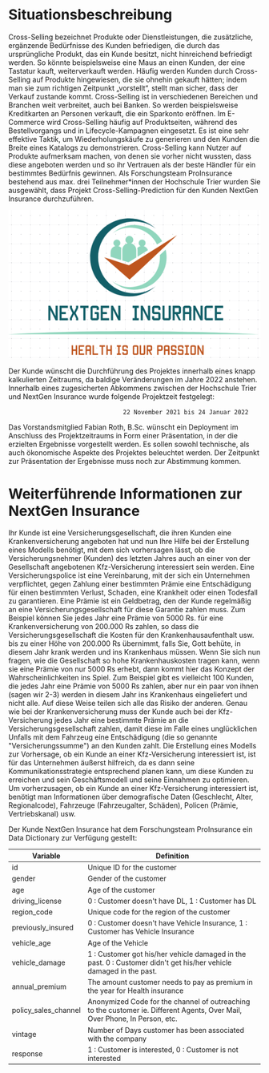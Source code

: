# Situationsbeschreibung 

Cross-Selling bezeichnet Produkte oder Dienstleistungen, die zusätzliche, ergänzende Bedürfnisse des Kunden befriedigen, die durch das ursprüngliche Produkt, das ein Kunde besitzt, nicht hinreichend befriedigt werden. So könnte beispielsweise eine Maus an einen Kunden, der eine Tastatur kauft, weiterverkauft werden. Häufig werden Kunden durch Cross-Selling auf Produkte hingewiesen, die sie ohnehin gekauft hätten; indem man sie zum richtigen Zeitpunkt „vorstellt“, stellt man sicher, dass der Verkauf zustande kommt.
Cross-Selling ist in verschiedenen Bereichen und Branchen weit verbreitet, auch bei Banken. So werden beispielsweise Kreditkarten an Personen verkauft, die ein Sparkonto eröffnen. Im E-Commerce wird Cross-Selling häufig auf Produktseiten, während des Bestellvorgangs und in Lifecycle-Kampagnen eingesetzt. Es ist eine sehr effektive Taktik, um Wiederholungskäufe zu generieren und den Kunden die Breite eines Katalogs zu demonstrieren. Cross-Selling kann Nutzer auf Produkte aufmerksam machen, von denen sie vorher nicht wussten, dass diese angeboten werden und so ihr Vertrauen als der beste Händler für ein bestimmtes Bedürfnis gewinnen.
Als Forschungsteam ProInsurance bestehend aus max. drei Teilnehmer*innen der Hochschule Trier wurden Sie ausgewählt, dass Projekt Cross-Selling-Prediction für den Kunden NextGen Insurance durchzuführen.


![Alt-Text](nextgen_logo.PNG)

Der Kunde wünscht die Durchführung des Projektes innerhalb eines knapp kalkulierten Zeitraums, da baldige Veränderungen im Jahre 2022 anstehen. Innerhalb eines zugesicherten Abkommens zwischen der Hochschule Trier und NextGen Insurance wurde folgende Projektzeit festgelegt: 

                                    22 November 2021 bis 24 Januar 2022

Das Vorstandsmitglied Fabian Roth, B.Sc. wünscht ein Deployment im Anschluss des Projektzeitraums in Form einer Präsentation, in der die erzielten Ergebnisse vorgestellt werden. Es sollen sowohl technische, als auch ökonomische Aspekte des Projektes beleuchtet werden. Der Zeitpunkt zur Präsentation der Ergebnisse muss noch zur Abstimmung kommen.


# Weiterführende Informationen zur NextGen Insurance

Ihr Kunde ist eine Versicherungsgesellschaft, die ihren Kunden eine Krankenversicherung angeboten hat und nun Ihre Hilfe bei der Erstellung eines Modells benötigt, mit dem sich vorhersagen lässt, ob die Versicherungsnehmer (Kunden) des letzten Jahres auch an einer von der Gesellschaft angebotenen Kfz-Versicherung interessiert sein werden.
Eine Versicherungspolice ist eine Vereinbarung, mit der sich ein Unternehmen verpflichtet, gegen Zahlung einer bestimmten Prämie eine Entschädigung für einen bestimmten Verlust, Schaden, eine Krankheit oder einen Todesfall zu garantieren. Eine Prämie ist ein Geldbetrag, den der Kunde regelmäßig an eine Versicherungsgesellschaft für diese Garantie zahlen muss.
Zum Beispiel können Sie jedes Jahr eine Prämie von 5000 Rs. für eine Krankenversicherung von 200.000 Rs zahlen, so dass die Versicherungsgesellschaft die Kosten für den Krankenhausaufenthalt usw. bis zu einer Höhe von 200.000 Rs übernimmt, falls Sie, Gott behüte, in diesem Jahr krank werden und ins Krankenhaus müssen. Wenn Sie sich nun fragen, wie die Gesellschaft so hohe Krankenhauskosten tragen kann, wenn sie eine Prämie von nur 5000 Rs erhebt, dann kommt hier das Konzept der Wahrscheinlichkeiten ins Spiel. Zum Beispiel gibt es vielleicht 100 Kunden, die jedes Jahr eine Prämie von 5000 Rs zahlen, aber nur ein paar von ihnen (sagen wir 2-3) werden in diesem Jahr ins Krankenhaus eingeliefert und nicht alle. Auf diese Weise teilen sich alle das Risiko der anderen.
Genau wie bei der Krankenversicherung muss der Kunde auch bei der Kfz-Versicherung jedes Jahr eine bestimmte Prämie an die Versicherungsgesellschaft zahlen, damit diese im Falle eines unglücklichen Unfalls mit dem Fahrzeug eine Entschädigung (die so genannte "Versicherungssumme") an den Kunden zahlt.
Die Erstellung eines Modells zur Vorhersage, ob ein Kunde an einer Kfz-Versicherung interessiert ist, ist für das Unternehmen äußerst hilfreich, da es dann seine Kommunikationsstrategie entsprechend planen kann, um diese Kunden zu erreichen und sein Geschäftsmodell und seine Einnahmen zu optimieren.
Um vorherzusagen, ob ein Kunde an einer Kfz-Versicherung interessiert ist, benötigt man Informationen über demografische Daten (Geschlecht, Alter, Regionalcode), Fahrzeuge (Fahrzeugalter, Schäden), Policen (Prämie, Vertriebskanal) usw.


Der Kunde NextGen Insurance hat dem Forschungsteam ProInsurance ein Data Dictionary zur Verfügung gestellt: 

| Variable             |  Definition |
|----------------------|---|
| id                   |  Unique ID for the customer |
| gender               | Gender of the customer  |
| age                  |  Age of the customer |
| driving_license      |  0 : Customer doesn't have DL, 1 : Customer has DL |
| region_code          |  Unique code for the region of the customer |
| previously_insured   |  0 : Customer doesn't have Vehicle Insurance, 1 : Customer has Vehicle Insurance |
| vehicle_age          |  Age of the Vehicle |
| vehicle_damage      |  1 : Customer got his/her vehicle damaged in the past. 0 : Customer didn't get his/her vehicle damaged in the past. |
| annual_premium       |  The amount customer needs to pay as premium in the year for Health insurance |
| policy_sales_channel |  Anonymized Code for the channel of outreaching to the customer ie. Different Agents, Over Mail, Over Phone, In Person, etc. |
| vintage              |  Number of Days customer has been associated with the company |
| response             |  1 : Customer is interested, 0 : Customer is not interested |

